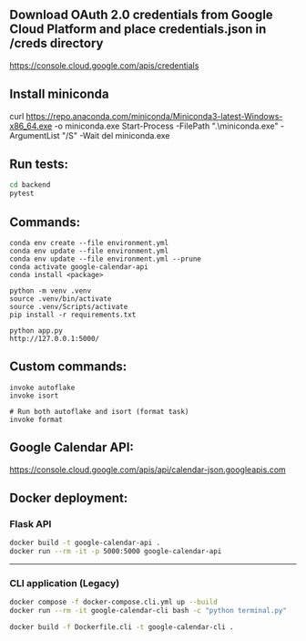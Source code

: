 ## Download OAuth 2.0 credentials from Google Cloud Platform and place credentials.json in /creds directory

https://console.cloud.google.com/apis/credentials

## Install miniconda

curl https://repo.anaconda.com/miniconda/Miniconda3-latest-Windows-x86_64.exe -o miniconda.exe
Start-Process -FilePath ".\miniconda.exe" -ArgumentList "/S" -Wait
del miniconda.exe

## Run tests:

```bash
cd backend
pytest
```

## Commands:

```
conda env create --file environment.yml
conda env update --file environment.yml
conda env update --file environment.yml --prune
conda activate google-calendar-api
conda install <package>

python -m venv .venv
source .venv/bin/activate
source .venv/Scripts/activate
pip install -r requirements.txt

python app.py
http://127.0.0.1:5000/
```

## Custom commands:

```
invoke autoflake
invoke isort

# Run both autoflake and isort (format task)
invoke format
```

## Google Calendar API:

https://console.cloud.google.com/apis/api/calendar-json.googleapis.com

## Docker deployment:

### Flask API

```bash
docker build -t google-calendar-api .
docker run --rm -it -p 5000:5000 google-calendar-api
```

---

### CLI application (Legacy)

```bash
docker compose -f docker-compose.cli.yml up --build
docker run --rm -it google-calendar-cli bash -c "python terminal.py"

docker build -f Dockerfile.cli -t google-calendar-cli .
```
